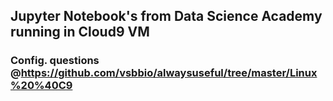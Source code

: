 ## Jupyter Notebook's from Data Science Academy running in Cloud9 VM

### Config. questions @https://github.com/vsbbio/alwaysuseful/tree/master/Linux%20%40C9